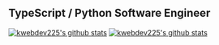 ## TypeScript / Python Software Engineer
[![kwebdev225's github stats](https://github-readme-stats.vercel.app/api?username=kwebdev225&show_icons=true&theme=tokyonight&line_height=26.9&include_all_commits=true&count_private=true)](https://github.com/anuraghazra/github-readme-stats)
[![kwebdev225's github stats](https://github-readme-stats.vercel.app/api/top-langs/?username=kwebdev225&theme=tokyonight&langs_count=3)](https://github.com/anuraghazra/github-readme-stats)
